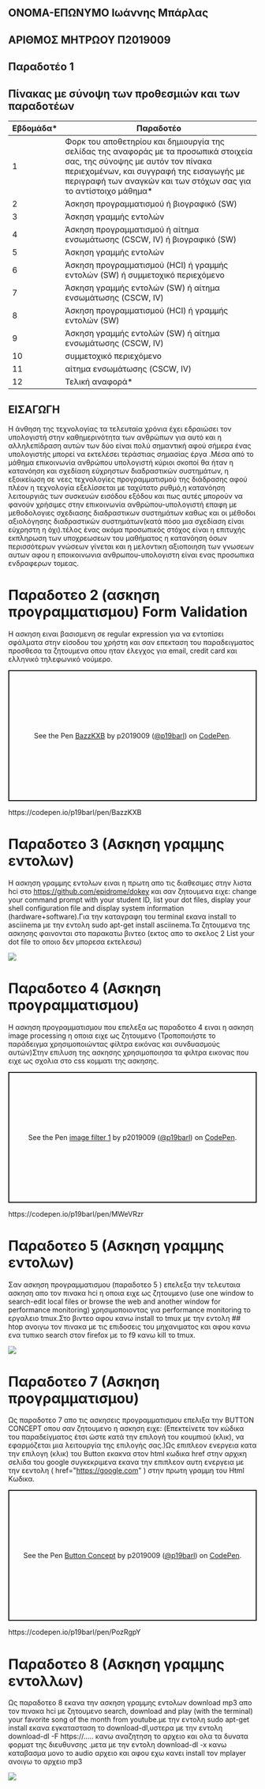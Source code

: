 ##  ΟΝΟΜΑ-ΕΠΩΝΥΜΟ   Ιωάννης Μπάρλας
##  ΑΡΙΘΜΟΣ ΜΗΤΡΩΟΥ Π2019009
##  Παραδοτέο 1

## Πίνακας με σύνοψη των προθεσμιών και των παραδοτέων


| Εβδομάδα* | Παραδοτέο |
| --- | --- |
| 1 | Φορκ του αποθετηρίου και δημιουργία της σελίδας της αναφοράς με τα προσωπικά στοιχεία σας, της σύνοψης με αυτόν τον πίνακα περιεχομένων, και συγγραφή της εισαγωγής με περιγραφή των αναγκών και των στόχων σας για το αντίστοιχο μάθημα* |
| 2 | Άσκηση προγραμματισμού ή βιογραφικό  (SW) | https://static.codepen.io/assets/embed/ei.js"></script>
| 3 | Άσκηση γραμμής εντολών |
| 4 | Άσκηση προγραμματισμού ή αίτημα ενσωμάτωσης (CSCW, IV) ή βιογραφικό  (SW) |
| 5 | Άσκηση γραμμής εντολών |
| 6 | Άσκηση προγραμματισμού (HCI) ή γραμμής εντολών (SW) ή συμμετοχικό περιεχόμενο |
| 7 | Άσκηση γραμμής εντολών (SW) ή αίτημα ενσωμάτωσης (CSCW, IV) |
| 8 | Άσκηση προγραμματισμού (HCI) ή γραμμής εντολών (SW) |
| 9 | Άσκηση γραμμής εντολών (SW) ή αίτημα ενσωμάτωσης (CSCW, IV) |
| 10 | συμμετοχικό περιεχόμενο |
| 11 | αίτημα ενσωμάτωσης (CSCW, IV) |
| 12 | Τελική αναφορά* |

## ΕΙΣΑΓΩΓΗ

Η άνθηση της τεχνολογίας τα τελευταία χρόνια έχει εδραιώσει τον υπολογιστή στην καθημερινότητα των ανθρώπων  για αυτό και η αλληλεπίδραση αυτών των δύο είναι πολύ σημαντική αφού σήμερα ένας υπολογιστής μπορεί να εκτελέσει τεράστιας σημασίας  έργα .Μέσα από το μάθημα επικοινωνία ανθρώπου υπολογιστή κύριοι σκοποί θα ήταν η κατανόηση και σχεδίαση εύχρηστων διαδραστικών συστημάτων, η εξοικείωση σε νεες τεχνολογίες προγραμματισμού της διάδρασης αφού πλέον η τεχνολογία εξελίσσεται με ταχύτατο ρυθμό,η κατανόηση λειτουργιάς των συσκευών εισόδου εξόδου και πως αυτές μπορούν να φανούν χρήσιμες στην επικοινωνία ανθρώπου-υπολογιστή επαφη με μεθοδολογιες σχεδιασης διαδραστικων συστημάτων καθως και οι μέθοδοι αξιολόγησης διαδραστικών συστημάτων(κατά πόσο μια σχεδίαση είναι εύχρηστη η όχι).τέλος ένας ακόμα προσωπικός στόχος είναι  η επιτυχής  εκπληρωση των υποχρεωσεων του μαθήματος η κατανόηση όσων περισσότερων γνώσεων γίνεται και η μελοντικη αξιοποιηση των γνωσεων αυτων αφου η εποικοινωνια ανθρωπου-υπολογιστη είναι ενας προσωπικα ενδραφερων τομεας.

# Παραδοτεο 2 (ασκηση προγραμματισμου) Form Validation
Η ασκηση ειναι βασισμενη σε regular expression για να εντοπίσει σφάλματα στην είσοδου του χρήστη και σαν επεκταση του παραδειγματος προσθεσα τα ζητουμενα οπου ηταν έλεγχος για email, credit card και ελληνικό τηλεφωνικό νούμερο.
<p class="codepen" data-height="265" data-theme-id="light" data-default-tab="html,result" data-user="p19barl" data-slug-hash="BazzKXB" style="height: 265px; box-sizing: border-box; display: flex; align-items: center; justify-content: center; border: 2px solid; margin: 1em 0; padding: 1em;" data-pen-title="BazzKXB">
  <span>See the Pen <a href="https://codepen.io/p19barl/pen/BazzKXB">
  BazzKXB</a> by p2019009 (<a href="https://codepen.io/p19barl">@p19barl</a>)
  on <a href="https://codepen.io">CodePen</a>.</span>
</p>
https://codepen.io/p19barl/pen/BazzKXB





# Παραδοτεο 3 (Ασκηση γραμμης εντολων)
Η ασκηση γραμμης εντολων ειναι η πρωτη απο τις διαθεσιμες στην λιστα hci στο https://github.com/epidrome/dokey και σαν ζητουμενα ειχε: change your command prompt with your student ID, list your dot files, display your shell configuration file and display system information (hardware+software).Για την καταγραφη του terminal εκανα install το asciinema με την εντολη sudo apt-get install asciinema.Τα ζητουμενα της ασκησης φαινονται στο παρακατω βιντεο (εκτος απο το σκελος 2 List your dot file το οποιο δεν μπορεσα εκτελεσω)

<a href="https://asciinema.org/a/367959" target="_blank"><img src="https://asciinema.org/a/367959.svg" /></a>




# Παραδοτεο 4 (Ασκηση προγραμματισμου)
Η ασκηση προγραμματισμου που επελεξα ως παραδοτεο 4 ειναι η ασκηση image processing η οποια ειχε ως ζητουμενο (Τροποποιήστε το παράδειγμα χρησιμοποιώντας φίλτρα εικόνας και συνδυασμούς αυτών)Στην επιλυση της ασκησης χρησιμοποιησα τα φιλτρα εικονας που ειχε ως σχολια στο css κομματι της ασκησης.

<p class="codepen" data-height="265" data-theme-id="light" data-default-tab="css,result" data-user="p19barl" data-slug-hash="MWeVRzr" style="height: 265px; box-sizing: border-box; display: flex; align-items: center; justify-content: center; border: 2px solid; margin: 1em 0; padding: 1em;" data-pen-title="image filter 1">
  <span>See the Pen <a href="https://codepen.io/p19barl/pen/MWeVRzr">
  image filter 1</a> by p2019009 (<a href="https://codepen.io/p19barl">@p19barl</a>)
  on <a href="https://codepen.io">CodePen</a>.</span>
</p>
https://codepen.io/p19barl/pen/MWeVRzr




# Παραδοτεο 5 (Ασκηση γραμμης εντολων)
Σαν ασκηση προγραμματισμου (παραδοτεο 5 ) επελεξα την τελευταια ασκηση απο τον πινακα hci η οποια ειχε ως ζητουμενο (use one window to search-edit local files or browse the web and another window for performance monitoring) χρησιμοποιοντας για performance monitoring το εργαλειο tmux.Στο βιντεο αφου κανω install το tmux με την εντολη ## htop ανοιγω τον πινακα με τις επιδοσεις του μηχανιματος και αφου κανω ενα τυπικο search στον firefox με το f9 κανω kill το tmux.

<a href="https://asciinema.org/a/371806" target="_blank"><img src="https://asciinema.org/a/371806.svg" /></a>


# Παραδοτεο 7 (Ασκηση προγραμματισμου)
Ως παραδοτεο 7 απο τις ασκησεις προγραμματισμου επελιξα την BUTTON CONCEPT οπου σαν ζητουμενο η ασκηση ειχε: (Eπεκτείνετε τον κώδικα του παραδείγματος έτσι ώστε κατά την επιλογή του κουμπιού (κλικ), να εφαρμόζεται μια λειτουργία της επιλογής σας.)Ως επιπλεον ενεργεια κατα την επιλογη (κλικ) του Button εκακνα στον html κωδικα href στην αρχικη σελιδα του google συγκεκριμενα εκανα την επιπλεον αυτη ενεργεια με την εεντολη ( href="https://google.com" ) στην πρωτη γραμμη του Html Κωδικα.


<p class="codepen" data-height="265" data-theme-id="light" data-default-tab="css,result" data-user="p19barl" data-slug-hash="PozRgpY" style="height: 265px; box-sizing: border-box; display: flex; align-items: center; justify-content: center; border: 2px solid; margin: 1em 0; padding: 1em;" data-pen-title="Button Concept">
  <span>See the Pen <a href="https://codepen.io/p19barl/pen/PozRgpY">
  Button Concept</a> by p2019009 (<a href="https://codepen.io/p19barl">@p19barl</a>)
  on <a href="https://codepen.io">CodePen</a>.</span>
</p>
<script async src="https://static.codepen.io/assets/embed/ei.js"></script>
https://codepen.io/p19barl/pen/PozRgpY





# Παραδοτεο 8 (Ασκηση γραμμης εντολλων)

Ως παραδοτεο 8 εκανα την  ασκηση γραμμης εντολων download mp3 απο τον πινακα hci με ζητουμενο search, download and play (with the terminal) your favorite song of the month from youtube.με την εντολη sudo apt-get install εκανα εγκατασταση το download-dl,υστερα με την εντολη download-dl -F https://..... κανω αναζητηση το αρχειο και ολα τα δυνατα φορματ της διευθυνσης .μετα με την εντολη download-dl -x κανω καταβασμα μονο το audio αρχειο και αφου εχω κανει install τον mplayer ανοιγω το αρχειο mp3 


<a href="https://asciinema.org/a/377990" target="_blank"><img src="https://asciinema.org/a/377990.svg" /></a>







